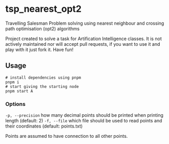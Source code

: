 # tsp_nearest_opt2

Travelling Salesman Problem solving using nearest neighbour and crossing path optimisation (opt2) algorithms

Project created to solve a task for Artification Intelligence classes. It is not actively maintained nor will accept pull requests, if you want to use it and play with it just fork it. Have fun!

## Usage

```
# install dependencies using pnpm
pnpm i
# start giving the starting node
pnpm start A
```

### Options

`-p, --precision` how many decimal points should be printed when printing length (default: 2)
`-f, --file` which file should be used to read points and their coordinates (default: points.txt)

Points are assumed to have connection to all other points.
